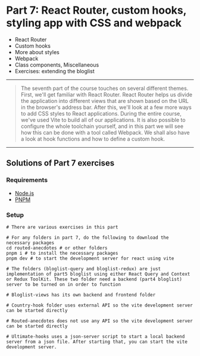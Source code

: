 # Part 7: React Router, custom hooks, styling app with CSS and webpack

- React Router
- Custom hooks
- More about styles
- Webpack
- Class components, Miscellaneous
- Exercises: extending the bloglist

---

> The seventh part of the course touches on several different themes. First, we'll get familiar with React Router. React Router helps us divide the application into different views that are shown based on the URL in the browser's address bar. After this, we'll look at a few more ways to add CSS styles to React applications. During the entire course, we've used Vite to build all of our applications. It is also possible to configure the whole toolchain yourself, and in this part we will see how this can be done with a tool called Webpack. We shall also have a look at hook functions and how to define a custom hook.

---

## Solutions of Part 7 exercises

### Requirements

- [Node.js](https://nodejs.org/en)
- [PNPM](https://pnpm.io/)

### Setup

```shell
# There are various exercises in this part

# For any folders in part 7, do the following to download the necessary packages
cd routed-anecdotes # or other folders
pnpm i # to install the necessary packages
pnpm dev # to start the development server for react using vite

# The folders (bloglist-query and bloglist-redux) are just implementation of part5 bloglist using either React Query and Context or Redux ToolKit. These two folder need a backend (part4 bloglist) server to be turned on in order to function

# Bloglist-views has its own backend and frontend folder

# Country-hook folder uses external API so the vite development server can be started directly

# Routed-anecdotes does not use any API so the vite development server can be started directly

# Ultimate-hooks uses a json-server script to start a local backend server from a json file. After starting that, you can start the vite development server.
```
